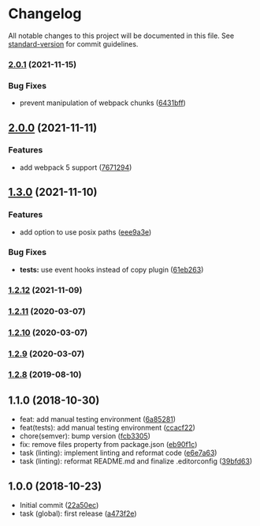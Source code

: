 # Changelog

All notable changes to this project will be documented in this file. See [standard-version](https://github.com/conventional-changelog/standard-version) for commit guidelines.

### [2.0.1](https://github.com/Rall3n/typoscript-webpack-plugin/compare/v2.0.0...v2.0.1) (2021-11-15)


### Bug Fixes

* prevent manipulation of webpack chunks ([6431bff](https://github.com/Rall3n/typoscript-webpack-plugin/commit/6431bffbbef7f207feb9888af26adc412f8e664e))

## [2.0.0](https://github.com/Rall3n/typoscript-webpack-plugin/compare/v1.3.0...v2.0.0) (2021-11-11)


### Features

* add webpack 5 support ([7671294](https://github.com/Rall3n/typoscript-webpack-plugin/commit/7671294a38deb8179cb6bd40032e4069ab5c9333))

## [1.3.0](https://github.com/Rall3n/typoscript-webpack-plugin/compare/v1.2.12...v1.3.0) (2021-11-10)


### Features

* add option to use posix paths ([eee9a3e](https://github.com/Rall3n/typoscript-webpack-plugin/commit/eee9a3ef475d9a28f711cb2fbf42356a4d3545db))


### Bug Fixes

* **tests:** use event hooks instead of copy plugin ([61eb263](https://github.com/Rall3n/typoscript-webpack-plugin/commit/61eb263aed3e5259d3633192080261a26de28b20))

### [1.2.12](https://github.com/Rall3n/typoscript-webpack-plugin/compare/v1.2.11...v1.2.12) (2021-11-09)

### [1.2.11](https://github.com/m2sd/typoscript-webpack-plugin/compare/v1.2.10...v1.2.11) (2020-03-07)

### [1.2.10](https://github.com/m2sd/typoscript-webpack-plugin/compare/v1.2.9...v1.2.10) (2020-03-07)

### [1.2.9](https://github.com/m2sd/typoscript-webpack-plugin/compare/v1.2.8...v1.2.9) (2020-03-07)

### [1.2.8](https://github.com/m2sd/typoscript-webpack-plugin/compare/v1.2.7...v1.2.8) (2019-08-10)

## 1.1.0 (2018-10-30)

* feat: add manual testing environment ([6a85281](https://github.com/m2sd/typoscript-webpack-plugin/commit/6a85281))
* feat(tests): add manual testing environment ([ccacf22](https://github.com/m2sd/typoscript-webpack-plugin/commit/ccacf22))
* chore(semver): bump version ([fcb3305](https://github.com/m2sd/typoscript-webpack-plugin/commit/fcb3305))
* fix: remove files property from package.json ([eb90f1c](https://github.com/m2sd/typoscript-webpack-plugin/commit/eb90f1c))
* task (linting): implement linting and reformat code ([e6e7a63](https://github.com/m2sd/typoscript-webpack-plugin/commit/e6e7a63))
* task (linting): reformat README.md and finalize .editorconfig ([39bfd63](https://github.com/m2sd/typoscript-webpack-plugin/commit/39bfd63))



## 1.0.0 (2018-10-23)

* Initial commit ([22a50ec](https://github.com/m2sd/typoscript-webpack-plugin/commit/22a50ec))
* task (global): first release ([a473f2e](https://github.com/m2sd/typoscript-webpack-plugin/commit/a473f2e))
